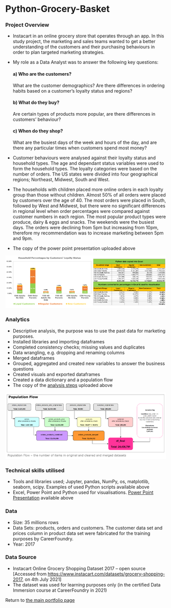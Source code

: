 # Python-Grocery-Basket

### Project Overview
- Instacart in an online grocery store that operates through an app. In this study project, the marketing and sales teams wanted to get a better understanding of the customers and their purchasing behaviours in order to plan targeted marketing strategies. 
- My role as a Data Analyst was to answer the following key questions:
    
    #### a) Who are the customers?
    What are the customer demographics? Are there differences in ordering habits based on a customer’s loyalty status and regions?
     #### b) What do they buy? 
    Are certain types of products more popular, are there differences in customers’ behaviour?
     #### c) When do they shop?
    What are the busiest days of the week and hours of the day, and are there any particular times when customers spend most money?

- Customer behaviours were analysed against their loyalty status and household types. The age and dependant status variables were used to form the household types. The loyalty categories were based on the number of orders. The US states were divided into four geographical regions; Northeast, Midwest, South and West. 

- The households with children placed more online orders in each loyalty group than those without children. Almost 50% of all orders were placed by customers over the age of 40.  The most orders were placed in South, followed by West and Midwest, but there were no significant differences in regional level when order percentages were compared against customer numbers in each region. The most popular product types were produce, dairy & eggs and snacks. The weekends were the busiest days. The orders were declining from 5pm but increasing from 10pm, therefore my recommendation was to increase marketing between 5pm and 9pm.
- The copy of the power point presentation uploaded above

![](https://github.com/Senja-P/Images/blob/main/GitHub_Instacart.png) 

### Analytics
- Descriptive analysis, the purpose was to use the past data for marketing purposes.
- Installed libraries and importing dataframes
- Completed consistency checks; missing values and duplicates
- Data wrangling, e.g. dropping and renaming columns
- Merged dataframes
- Grouped, aggregated and created new variables to answer the business questions
- Created visuals and exported dataframes
- Created a data dictionary and a population flow
- The copy of the [analysis steps](https://github.com/Senja-P/Python-Grocery-Basket/blob/main/01.%20Instacart%20Presentation%20and%20Analysis%20Steps/Instacart_Analysis%20Steps_2021_08_01.xlsx) uploaded above

![](https://github.com/Senja-P/Images/blob/main/GitHub_PopulationFlow..png)

### Technical skills utilised
- Tools and libraries used; Jupyter, pandas, NumPy, os, matplotlib, seaborn, scipy. Examples of used Python scripts available above
- Excel, Power Point and Python used for visualisations. [Power Point Presentation](https://github.com/Senja-P/Python-Grocery-Basket/blob/main/01.%20Instacart%20Presentation%20and%20Analysis%20Steps/Instacart_Presentation_v.2021_08_01.pdf) available above 


### Data
- Size: 35 millions rows 
- Data Sets: products, orders and customers. The customer data set and prices column in product data set were fabricated for the training purposes by CareerFoundry.
- Year: 2017 

### Data Source 
- Instacart Online Grocery Shopping Dataset 2017 – open source [Accessed from https://www.instacart.com/datasets/grocery-shopping-2017, on 4th July 2021] 
- The dataset was used for learning purposes only (in the certified Data Immersion course at CareerFoundry in 2021)

Return to [the main portfolio page](https://github.com/Senja-P)
